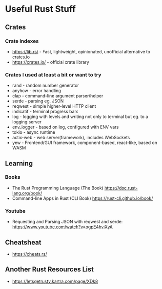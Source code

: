 # Useful Rust Stuff

## Crates

### Crate indexes

- https://lib.rs/ - Fast, lightweight, opinionated, unofficial alternative to crates.io
- https://crates.io/ - official crate library

### Crates I used at least a bit or want to try

- rand - random number generator
- anyhow - error handling
- clap - command-line argument parser/helper
- serde - parsing eg. JSON
- reqwest - simple higher-level HTTP client
- indicatif - terminal progress bars
- log - logging with levels and writing not only to terminal but eg. to a logging server
- env_logger - based on log, configured with ENV vars
- tokio - async runtime
- actix-web - web server(framework), includes WebSockets
- yew - Frontend/GUI framework, component-based, react-like, based on WASM

## Learning

### Books

- The Rust Programming Language (The Book) https://doc.rust-lang.org/book/
- Command-line Apps in Rust (CLI Book) https://rust-cli.github.io/book/

### Youtube

- Requesting and Parsing JSON with reqwest and serde: https://www.youtube.com/watch?v=ogpE4hviXyA

## Cheatsheat

- https://cheats.rs/

## Another Rust Resources List

- https://letsgetrusty.kartra.com/page/XDk8
